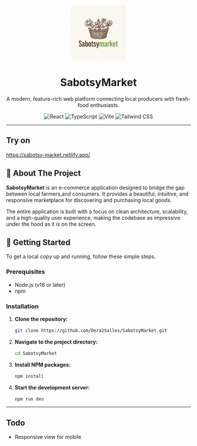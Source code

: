 <div align="center">
  <img src="src/assets/logo.png" alt="LocalHarvest Hub Logo" width="150">
  <h1>SabotsyMarket</h1>
  <p>
    A modern, feature-rich web platform connecting local producers with fresh-food enthusiasts.
  </p>
  <p>
    <img src="https://img.shields.io/badge/React-20232A?style=for-the-badge&logo=react&logoColor=61DAFB" alt="React">
    <img src="https://img.shields.io/badge/TypeScript-007ACC?style=for-the-badge&logo=typescript&logoColor=white" alt="TypeScript">
    <img src="https://img.shields.io/badge/Vite-646CFF?style=for-the-badge&logo=vite&logoColor=white" alt="Vite">
    <img src="https://img.shields.io/badge/Tailwind_CSS-38B2AC?style=for-the-badge&logo=tailwind-css&logoColor=white" alt="Tailwind CSS">
  </p>
</div>

---

## Try on 
https://sabotsy-market.netlify.app/

## 🌟 About The Project

**SabotsyMarket** is an e-commerce application designed to bridge the gap between local farmers,and consumers. It provides a beautiful, intuitive, and responsive marketplace for discovering and purchasing local goods.

The entire application is built with a focus on clean architecture, scalability, and a high-quality user experience, making the codebase as impressive under the hood as it is on the screen.



## 🚀 Getting Started

To get a local copy up and running, follow these simple steps.

### Prerequisites

- Node.js (v18 or later)
- npm

### Installation

1.  **Clone the repository:**
    ```sh
    git clone https://github.com/Dera2Salles/SabotsyMarket.git
    ```
2.  **Navigate to the project directory:**
    ```sh
    cd SabotsyMarket
    ```
3.  **Install NPM packages:**
    ```sh
    npm install
    ```
4.  **Start the development server:**
    ```sh
    npm run dev
    ```

---

## Todo 
  - Responsive view for mobile

